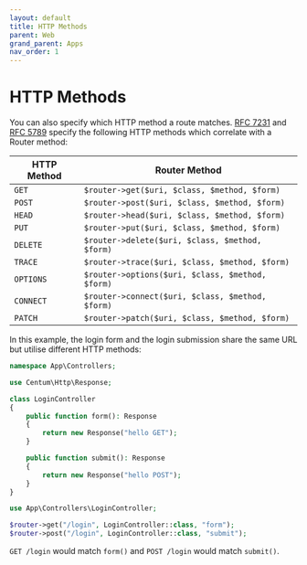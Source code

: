 ```yaml
---
layout: default
title: HTTP Methods
parent: Web
grand_parent: Apps
nav_order: 1
---
```




# HTTP Methods

You can also specify which HTTP method a route matches.
[RFC 7231](https://tools.ietf.org/html/rfc7231#section-4) and [RFC 5789](https://tools.ietf.org/html/rfc5789#section-2) specify the following HTTP methods which correlate with a Router method:

| HTTP Method | Router Method                                    |
| ----------- | ------------------------------------------------ |
| `GET`       | `$router->get($uri, $class, $method, $form)`     |
| `POST`      | `$router->post($uri, $class, $method, $form)`    |
| `HEAD`      | `$router->head($uri, $class, $method, $form)`    |
| `PUT`       | `$router->put($uri, $class, $method, $form)`     |
| `DELETE`    | `$router->delete($uri, $class, $method, $form)`  |
| `TRACE`     | `$router->trace($uri, $class, $method, $form)`   |
| `OPTIONS`   | `$router->options($uri, $class, $method, $form)` |
| `CONNECT`   | `$router->connect($uri, $class, $method, $form)` |
| `PATCH`     | `$router->patch($uri, $class, $method, $form)`   |

In this example, the login form and the login submission share the same URL but utilise different HTTP methods:

```php
namespace App\Controllers;

use Centum\Http\Response;

class LoginController
{
    public function form(): Response
    {
        return new Response("hello GET");
    }

    public function submit(): Response
    {
        return new Response("hello POST");
    }
}
```

```php
use App\Controllers\LoginController;

$router->get("/login", LoginController::class, "form");
$router->post("/login", LoginController::class, "submit");
```

`GET /login` would match `form()` and `POST /login` would match `submit()`.
